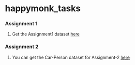 # happymonk_tasks
### Assignment 1
1. Get the Assignment1 dataset [here](https://github.com/soumyadbanik/happymonk_tasks/blob/master/Assignment%20A-1/IOT-temp.zip)

### Assignment 2
1. You can get the Car-Person dataset for Assignment-2 [here](https://drive.google.com/file/d/1p-I_WreoTv9IRoXv5z5uBfwMR1FhV7Wl/view?usp=sharing)
